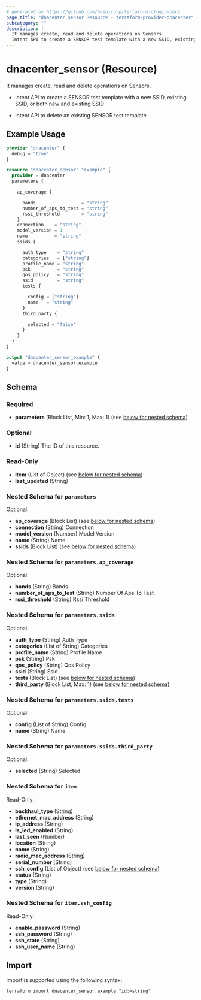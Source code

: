 ```yaml
---
# generated by https://github.com/hashicorp/terraform-plugin-docs
page_title: "dnacenter_sensor Resource - terraform-provider-dnacenter"
subcategory: ""
description: |-
  It manages create, read and delete operations on Sensors.
  Intent API to create a SENSOR test template with a new SSID, existing SSID, or both new and existing SSIDIntent API to delete an existing SENSOR test template
---
```


# dnacenter_sensor (Resource)

It manages create, read and delete operations on Sensors.

- Intent API to create a SENSOR test template with a new SSID, existing SSID, or both new and existing SSID

- Intent API to delete an existing SENSOR test template

## Example Usage

```terraform
provider "dnacenter" {
  debug = "true"
}

resource "dnacenter_sensor" "example" {
  provider = dnacenter
  parameters {

    ap_coverage {

      bands                 = "string"
      number_of_aps_to_test = "string"
      rssi_threshold        = "string"
    }
    connection    = "string"
    model_version = 1
    name          = "string"
    ssids {

      auth_type    = "string"
      categories   = ["string"]
      profile_name = "string"
      psk          = "string"
      qos_policy   = "string"
      ssid         = "string"
      tests {

        config = ["string"]
        name   = "string"
      }
      third_party {

        selected = "false"
      }
    }
  }
}

output "dnacenter_sensor_example" {
  value = dnacenter_sensor.example
}
```

<!-- schema generated by tfplugindocs -->
## Schema

### Required

- **parameters** (Block List, Min: 1, Max: 1) (see [below for nested schema](#nestedblock--parameters))

### Optional

- **id** (String) The ID of this resource.

### Read-Only

- **item** (List of Object) (see [below for nested schema](#nestedatt--item))
- **last_updated** (String)

<a id="nestedblock--parameters"></a>
### Nested Schema for `parameters`

Optional:

- **ap_coverage** (Block List) (see [below for nested schema](#nestedblock--parameters--ap_coverage))
- **connection** (String) Connection
- **model_version** (Number) Model Version
- **name** (String) Name
- **ssids** (Block List) (see [below for nested schema](#nestedblock--parameters--ssids))

<a id="nestedblock--parameters--ap_coverage"></a>
### Nested Schema for `parameters.ap_coverage`

Optional:

- **bands** (String) Bands
- **number_of_aps_to_test** (String) Number Of Aps To Test
- **rssi_threshold** (String) Rssi Threshold


<a id="nestedblock--parameters--ssids"></a>
### Nested Schema for `parameters.ssids`

Optional:

- **auth_type** (String) Auth Type
- **categories** (List of String) Categories
- **profile_name** (String) Profile Name
- **psk** (String) Psk
- **qos_policy** (String) Qos Policy
- **ssid** (String) Ssid
- **tests** (Block List) (see [below for nested schema](#nestedblock--parameters--ssids--tests))
- **third_party** (Block List, Max: 1) (see [below for nested schema](#nestedblock--parameters--ssids--third_party))

<a id="nestedblock--parameters--ssids--tests"></a>
### Nested Schema for `parameters.ssids.tests`

Optional:

- **config** (List of String) Config
- **name** (String) Name


<a id="nestedblock--parameters--ssids--third_party"></a>
### Nested Schema for `parameters.ssids.third_party`

Optional:

- **selected** (String) Selected




<a id="nestedatt--item"></a>
### Nested Schema for `item`

Read-Only:

- **backhaul_type** (String)
- **ethernet_mac_address** (String)
- **ip_address** (String)
- **is_led_enabled** (String)
- **last_seen** (Number)
- **location** (String)
- **name** (String)
- **radio_mac_address** (String)
- **serial_number** (String)
- **ssh_config** (List of Object) (see [below for nested schema](#nestedobjatt--item--ssh_config))
- **status** (String)
- **type** (String)
- **version** (String)

<a id="nestedobjatt--item--ssh_config"></a>
### Nested Schema for `item.ssh_config`

Read-Only:

- **enable_password** (String)
- **ssh_password** (String)
- **ssh_state** (String)
- **ssh_user_name** (String)

## Import

Import is supported using the following syntax:

```shell
terraform import dnacenter_sensor.example "id:=string"
```
